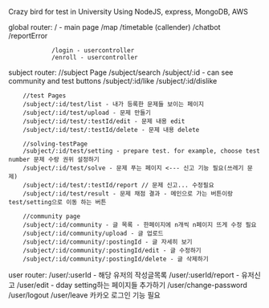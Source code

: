 Crazy bird for test in University
Using NodeJS, express, MongoDB, AWS

global router:
/ - main page
/map
/timetable (callender)
/chatbot
/reportError

                /login - usercontroller
                /enroll - usercontroller

subject router:
//subject Page
/subject/search
/subject/:id - can see community and test buttons
/subject/:id/like
/subject/:id/dislike

        //test Pages
        /subject/:id/test/list - 내가 등록한 문제들 보이는 페이지
        /subject/:id/test/upload - 문제 만들기
        /subject/:id/test/:testId/edit - 문제 내용 edit
        /subject/:id/test/:testId/delete - 문제 내용 delete

        //solving-testPage
        /subject/:id/test/setting - prepare test. for example, choose test number 문제 수랑 권위 설정하기
        /subject/:id/test/solve - 문제 푸는 페이지 <--- 신고 기능 필요(쓰레기 문제)
        /subject/:id/test/:testId/report // 문제 신고... 수정필요
        /subject/:id/test/result - 문제 채점 결과 - 메인으로 가는 버튼이랑 test/setting으로 이동 하는 버튼

        //community page
        /subject/:id/community - 글 목록 - 한페이지에 n개씩 n페이지 뜨게 수정 필요
        /subject/:id/community/upload - 글 업로드
        /subject/:id/community/:postingId - 글 자세히 보기
        /subject/:id/community/:postingId/edit - 글 수정하기
        /subject/:id/community/:postingId/delete - 글 삭제하기

user router:
/user/:userId - 해당 유저의 작성글목록
/user/:userId/report - 유저신고
/user/edit - dday setting하는 페이지들 추가하기
/user/change-password
/user/logout
/user/leave
카카오 로그인 기능 필요
